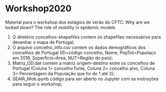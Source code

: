 # Workshop2020
Material para o workshop dos estágios de verão do CFTC: Why are we locked down? The role of mobility in  epidemic models

1. O diretório concelhos-shapefiles contem os shapefiles necessários para desenhar o mapa de Portugal;
2. O arquivo concelho_info.csv contem os dados demográficos dos concelhos de Portugal (ID=código concelho, Nome, PopTot=Populaço em 2019, Superfície=Área, NUT=Região do país);
3. Matriz_OD.dat contem a matriz origem-destino entre os concelhos de Portugal (Coluna 1= concelho fonte, Coluna 2= concelho alvo, Coluna 3= Percentagem da População que foi de 1 até 2);
4. SEAIR_Mob.ipynb código para ser aberto no Jupyter com as instruções para seguir o workshop;
